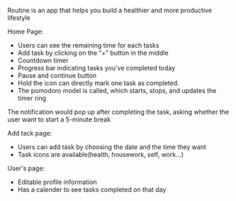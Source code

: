 Routine is an app that helps you build a healthier and more productive lifestyle 

Home Page: 
- Users can see the remaining time for each tasks
- Add task by clicking on the “+” button in the middle
- Countdown timer
- Progress bar indicating tasks you’ve completed today
- Pause and continue button
- Hold the icon can directly mark one task as completed.
- The pomodoro model is called, which starts, stops, and updates the timer ring

The notification would pop up after completing the task, asking whether the user want to start a 5-minute break

Add tack page:
- Users can add task by choosing the date and the time they want
- Task icons are available(health, housework, self, work...)

User's page:
- Editable profile information
- Has a calender to see tasks completed on that day
